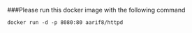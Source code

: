 ###Please run this docker image with the following command

```
docker run -d -p 8080:80 aarif8/httpd
```
